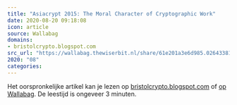 ```yaml
---
title: "Asiacrypt 2015: The Moral Character of Cryptographic Work"
date: 2020-08-20 09:18:08
icon: article
source: Wallabag
domains:
- bristolcrypto.blogspot.com
src_url: "https://wallabag.thewiserbit.nl/share/61e201a3e6d985.02643381"
2020: "08"
categories:
---
```

Het oorspronkelijke artikel kan je lezen op [bristolcrypto.blogspot.com](http://bristolcrypto.blogspot.com/2015/12/asiacrypt-2015-moral-character-of.html) of [op Wallabag](https://wallabag.thewiserbit.nl/share/61e201a3e6d985.02643381). De leestijd is ongeveer 3 minuten.